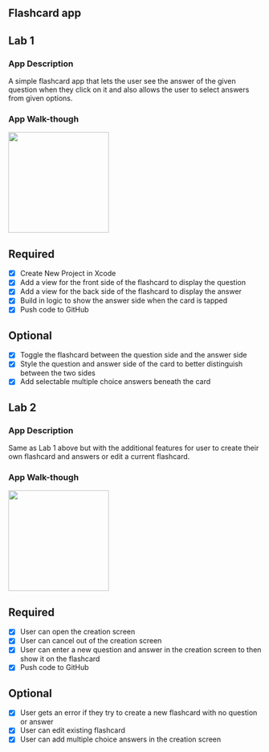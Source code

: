 ## Flashcard app

## Lab 1

### App Description
A simple flashcard app that lets the user see the answer of the given question when they click on it and also allows the user to select answers from given options.

### App Walk-though


<img src="http://g.recordit.co/KE8ufi48sv.gif" width=200><br>


## Required
- [x] Create New Project in Xcode
- [x] Add a view for the front side of the flashcard to display the question
- [x] Add a view for the back side of the flashcard to display the answer
- [x] Build in logic to show the answer side when the card is tapped
- [x] Push code to GitHub
## Optional
- [x] Toggle the flashcard between the question side and the answer side
- [x] Style the question and answer side of the card to better distinguish between the two sides
- [x] Add selectable multiple choice answers beneath the card

## Lab 2

### App Description
Same as Lab 1 above but with the additional features for user to create their own flashcard and answers or edit a current flashcard.

### App Walk-though

<img src="http://g.recordit.co/ew7OCeNrRI.gif" width=200><br>

## Required
- [x] User can open the creation screen
- [x] User can cancel out of the creation screen
- [x] User can enter a new question and answer in the creation screen to then show it on the flashcard
- [x] Push code to GitHub
## Optional
- [x] User gets an error if they try to create a new flashcard with no question or answer
- [x] User can edit existing flashcard
- [x] User can add multiple choice answers in the creation screen
